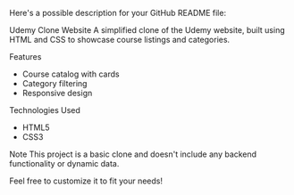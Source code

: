 Here's a possible description for your GitHub README file:

Udemy Clone Website
A simplified clone of the Udemy website, built using HTML and CSS to showcase course listings and categories.

Features
- Course catalog with cards
- Category filtering
- Responsive design

Technologies Used
- HTML5
- CSS3

Note
This project is a basic clone and doesn't include any backend functionality or dynamic data.

Feel free to customize it to fit your needs!

